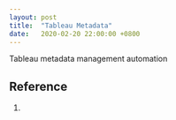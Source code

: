 ```yaml
---
layout: post
title:  "Tableau Metadata"
date:   2020-02-20 22:00:00 +0800
---
```

Tableau metadata management automation

## Reference

1. 